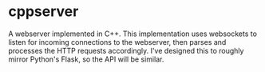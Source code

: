 # cppserver

A webserver implemented in C++. This implementation uses websockets to listen
for incoming connections to the webserver, then parses and processes the HTTP
requests accordingly. I've designed this to roughly mirror Python's Flask, so
the API will be similar.
